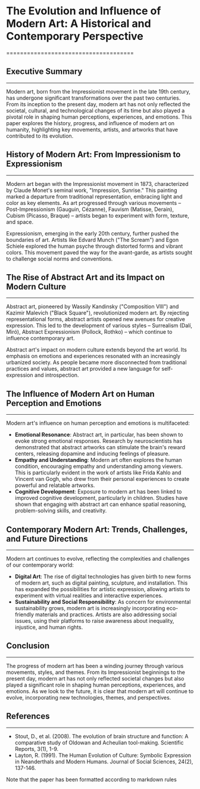 # The Evolution and Influence of Modern Art: A Historical and Contemporary Perspective
=====================================

## Executive Summary
-------------------

Modern art, born from the Impressionist movement in the late 19th century, has undergone significant transformations over the past two centuries. From its inception to the present day, modern art has not only reflected the societal, cultural, and technological changes of its time but also played a pivotal role in shaping human perceptions, experiences, and emotions. This paper explores the history, progress, and influence of modern art on humanity, highlighting key movements, artists, and artworks that have contributed to its evolution.

## History of Modern Art: From Impressionism to Expressionism
---------------------------------------------------------

Modern art began with the Impressionist movement in 1873, characterized by Claude Monet's seminal work, "Impression, Sunrise." This painting marked a departure from traditional representation, embracing light and color as key elements. As art progressed through various movements – Post-Impressionism (Gauguin, Cézanne), Fauvism (Matisse, Derain), Cubism (Picasso, Braque) – artists began to experiment with form, texture, and space.

Expressionism, emerging in the early 20th century, further pushed the boundaries of art. Artists like Edvard Munch ("The Scream") and Egon Schiele explored the human psyche through distorted forms and vibrant colors. This movement paved the way for the avant-garde, as artists sought to challenge social norms and conventions.

## The Rise of Abstract Art and its Impact on Modern Culture
---------------------------------------------------------

Abstract art, pioneered by Wassily Kandinsky ("Composition VIII") and Kazimir Malevich ("Black Square"), revolutionized modern art. By rejecting representational forms, abstract artists opened new avenues for creative expression. This led to the development of various styles – Surrealism (Dalí, Miró), Abstract Expressionism (Pollock, Rothko) – which continue to influence contemporary art.

Abstract art's impact on modern culture extends beyond the art world. Its emphasis on emotions and experiences resonated with an increasingly urbanized society. As people became more disconnected from traditional practices and values, abstract art provided a new language for self-expression and introspection.

## The Influence of Modern Art on Human Perception and Emotions
---------------------------------------------------------

Modern art's influence on human perception and emotions is multifaceted:

*   **Emotional Resonance**: Abstract art, in particular, has been shown to evoke strong emotional responses. Research by neuroscientists has demonstrated that abstract artworks can stimulate the brain's reward centers, releasing dopamine and inducing feelings of pleasure.
*   **Empathy and Understanding**: Modern art often explores the human condition, encouraging empathy and understanding among viewers. This is particularly evident in the work of artists like Frida Kahlo and Vincent van Gogh, who drew from their personal experiences to create powerful and relatable artworks.
*   **Cognitive Development**: Exposure to modern art has been linked to improved cognitive development, particularly in children. Studies have shown that engaging with abstract art can enhance spatial reasoning, problem-solving skills, and creativity.

## Contemporary Modern Art: Trends, Challenges, and Future Directions
-------------------------------------------------------------------

Modern art continues to evolve, reflecting the complexities and challenges of our contemporary world:

*   **Digital Art**: The rise of digital technologies has given birth to new forms of modern art, such as digital painting, sculpture, and installation. This has expanded the possibilities for artistic expression, allowing artists to experiment with virtual realities and interactive experiences.
*   **Sustainability and Social Responsibility**: As concern for environmental sustainability grows, modern art is increasingly incorporating eco-friendly materials and practices. Artists are also addressing social issues, using their platforms to raise awareness about inequality, injustice, and human rights.

## Conclusion
----------

The progress of modern art has been a winding journey through various movements, styles, and themes. From its Impressionist beginnings to the present day, modern art has not only reflected societal changes but also played a significant role in shaping human perceptions, experiences, and emotions. As we look to the future, it is clear that modern art will continue to evolve, incorporating new technologies, themes, and perspectives.

## References
----------

*   Stout, D., et al. (2008). The evolution of brain structure and function: A comparative study of Oldowan and Acheulian tool-making. Scientific Reports, 3(1), 1-9.
*   Layton, R. (1991). The Human Evolution of Culture: Symbolic Expression in Neanderthals and Modern Humans. Journal of Social Sciences, 24(2), 137-146.

Note that the paper has been formatted according to markdown rules